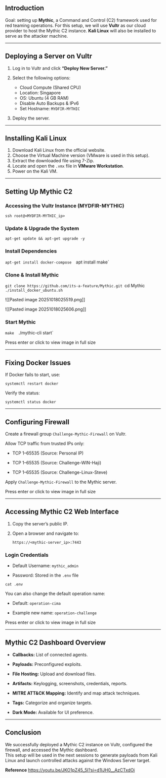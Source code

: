 ## Introduction

Goal: setting up **Mythic**, a Command and Control (C2) framework used for red teaming operations. For this setup, we will use **Vultr** as our cloud provider to host the Mythic C2 instance.  **Kali Linux** will also be installed to serve as the attacker machine.

---

## Deploying a Server on Vultr

1. Log in to Vultr and click **“Deploy New Server.”**
2. Select the following options:
    
    - Cloud Compute (Shared CPU)
    - Location: Singapore
    - OS: Ubuntu (4 GB RAM)
    - Disable Auto Backups & IPv6
    - Set Hostname: `MYDFIR-MYTHIC`

3. Deploy the server.

---

## Installing Kali Linux

1. Download Kali Linux from the official website.
2. Choose the Virtual Machine version (VMware is used in this setup).
3. Extract the downloaded file using 7-Zip.
4. Locate and open the `.vmx` file in **VMware Workstation**.
5. Power on the Kali VM.

---

## Setting Up Mythic C2

### Accessing the Vultr Instance (MYDFIR-MYTHIC)

`ssh root@<MYDFIR-MYTHIC_ip>`

### Update & Upgrade the System

`apt-get update && apt-get upgrade -y`

### Install Dependencies

`apt-get install docker-compose 
`apt install make`

### Clone & Install Mythic

`git clone https://github.com/its-a-feature/Mythic.git
`cd Mythic 
`./install_docker_ubuntu.sh`

![[Pasted image 20251018025519.png]]

![[Pasted image 20251018025606.png]]


### Start Mythic

`make 
`./mythic-cli start`

Press enter or click to view image in full size

---

## Fixing Docker Issues

If Docker fails to start, use:

`systemctl restart docker`

Verify the status:

`systemctl status docker`

---

## Configuring Firewall

Create a firewall group `Challenge-Mythic-Firewall` on Vultr.

Allow TCP traffic from trusted IPs only:

- TCP 1–65535 (Source: Personal IP)
    
- TCP 1–65535 (Source: Challenge-WIN-Haji)
    
- TCP 1–65535 (Source: Challenge-Linux-Steve)
    

Apply `Challenge-Mythic-Firewall` to the Mythic server.

Press enter or click to view image in full size

---

## Accessing Mythic C2 Web Interface

1. Copy the server’s public IP.
    
2. Open a browser and navigate to:
    
    `https://<mythic-server_ip>:7443`
    

### Login Credentials

- Default Username: `mythic_admin`
    
- Password: Stored in the `.env` file
    

`cat .env`

You can also change the default operation name:

- Default: `operation-cima`
    
- Example new name: `operation-challenge`
    

Press enter or click to view image in full size

---

## Mythic C2 Dashboard Overview

- **Callbacks:** List of connected agents.
    
- **Payloads:** Preconfigured exploits.
    
- **File Hosting:** Upload and download files.
    
- **Artifacts:** Keylogging, screenshots, credentials, reports.
    
- **MITRE ATT&CK Mapping:** Identify and map attack techniques.
    
- **Tags:** Categorize and organize targets.
    
- **Dark Mode:** Available for UI preference.
    

---

## Conclusion

We successfully deployed a Mythic C2 instance on Vultr, configured the firewall, and accessed the Mythic dashboard.  
This setup will be used in the next sessions to generate payloads from Kali Linux and launch controlled attacks against the Windows Server target.

**Reference**
https://youtu.be/JKO1pZ45_5I?si=d1IJH0__AzCTxdOi